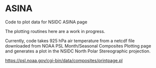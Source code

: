 # ASINA
Code to plot data for NSIDC ASINA page

The plotting routines here are a work in progress.

Currently, code takes 925 hPa air temperature from a netcdf file downloaded from NOAA PSL Month/Seasonal Composites Plotting page and generates a plot
in the NSIDC North Polar Stereographic projection.

https://psl.noaa.gov/cgi-bin/data/composites/printpage.pl
